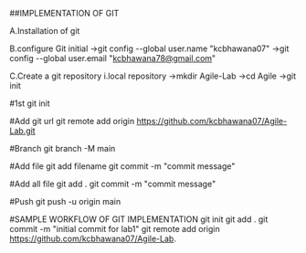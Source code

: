 ##IMPLEMENTATION OF GIT

A.Installation of git

B.configure Git initial ->git config --global user.name "kcbhawana07" ->git config --global user.email "kcbhawana78@gmail.com"

C.Create a git repository i.local repository ->mkdir Agile-Lab ->cd Agile ->git init



#1st 
git init


#Add git url
git remote add origin https://github.com/kcbhawana07/Agile-Lab.git

#Branch 
git branch -M main


#Add file
git add filename
git commit -m "commit message"


#Add all file
git add .
git commit -m "commit message"


#Push
git push -u origin main


#SAMPLE WORKFLOW OF GIT IMPLEMENTATION git init git add . 
git commit -m "initial commit for lab1" 
git remote add origin https://github.com/kcbhawana07/Agile-Lab.



